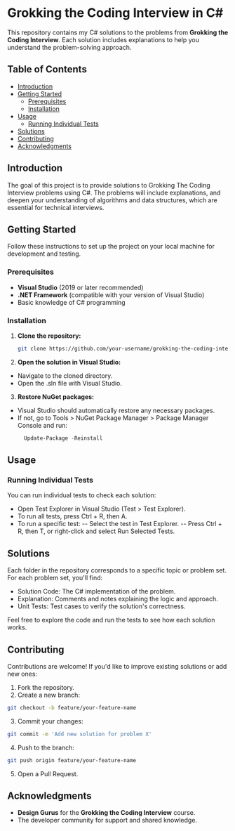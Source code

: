 # Grokking the Coding Interview in C\#

This repository contains my C# solutions to the problems from **Grokking the Coding Interview**. Each solution includes explanations to help you understand the problem-solving approach.

## Table of Contents

- [Introduction](#introduction)
- [Getting Started](#getting-started)
  - [Prerequisites](#prerequisites)
  - [Installation](#installation)
- [Usage](#usage)
  - [Running Individual Tests](#running-individual-tests)
- [Solutions](#solutions)
- [Contributing](#contributing)
- [Acknowledgments](#acknowledgments)

## Introduction

The goal of this project is to provide solutions to Grokking The Coding Interview problems using C#. The problems will include explanations, and deepen your understanding of algorithms and data structures, which are essential for technical interviews.

## Getting Started

Follow these instructions to set up the project on your local machine for development and testing.

### Prerequisites

- **Visual Studio** (2019 or later recommended)
- **.NET Framework** (compatible with your version of Visual Studio)
- Basic knowledge of C# programming

### Installation

1. **Clone the repository:**

   ```bash
   git clone https://github.com/your-username/grokking-the-coding-interview-csharp.git
   ```

2. **Open the solution in Visual Studio:** 
- Navigate to the cloned directory.
- Open the .sln file with Visual Studio.

3. **Restore NuGet packages:**
- Visual Studio should automatically restore any necessary packages.
- If not, go to Tools > NuGet Package Manager > Package Manager Console and run:
  ```PowerShell
    Update-Package -Reinstall
  ```  
## Usage
### Running Individual Tests
You can run individual tests to check each solution:
- Open Test Explorer in Visual Studio (Test > Test Explorer).
- To run all tests, press Ctrl + R, then A.
- To run a specific test:
-- Select the test in Test Explorer.
-- Press Ctrl + R, then T, or right-click and select Run Selected Tests.

## Solutions
Each folder in the repository corresponds to a specific topic or problem set. For each problem set, you'll find:
- Solution Code: The C# implementation of the problem.
- Explanation: Comments and notes explaining the logic and approach.
- Unit Tests: Test cases to verify the solution's correctness.

Feel free to explore the code and run the tests to see how each solution works.

## Contributing
Contributions are welcome! If you'd like to improve existing solutions or add new ones:
1. Fork the repository.
2. Create a new branch:
```bash
git checkout -b feature/your-feature-name
```
3. Commit your changes:
```bash
git commit -m 'Add new solution for problem X'
```
4. Push to the branch:
```bash
git push origin feature/your-feature-name
```
5. Open a Pull Request.

## Acknowledgments
- **Design Gurus** for the **Grokking the Coding Interview** course.
- The developer community for support and shared knowledge.

